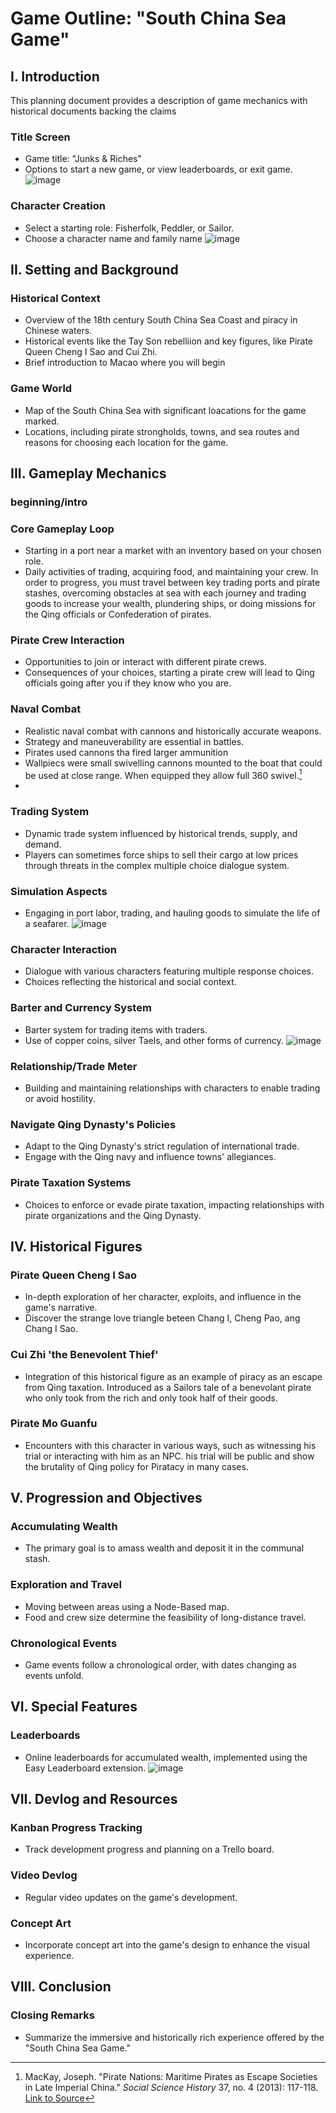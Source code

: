 # Game Outline: "South China Sea Game"

## I. Introduction
This planning document provides a description of game mechanics with historical documents backing the claims

### Title Screen
- Game title: "Junks & Riches"
- Options to start a new game, or view leaderboards, or exit game.
![image](https://github.com/fairsilas/South-China-Sea-Game/assets/78548914/91ea0d53-35b1-48d3-93a4-ef7a0a0edfad)



### Character Creation
- Select a starting role: Fisherfolk, Peddler, or Sailor.
- Choose a character name and family name
![image](https://github.com/fairsilas/South-China-Sea-Game/assets/78548914/3a96c1d2-c01e-43cc-adf4-d16c73a7d6ba)


## II. Setting and Background

### Historical Context
- Overview of the 18th century South China Sea Coast and piracy in Chinese waters.
- Historical events like the Tay Son rebelliion and key figures, like Pirate Queen Cheng I Sao and Cui Zhi.
- Brief introduction to Macao where you will begin

### Game World
- Map of the South China Sea with significant loacations for the game marked.
- Locations, including pirate strongholds, towns, and sea routes and reasons for choosing each location for the game.

## III. Gameplay Mechanics
### beginning/intro
### Core Gameplay Loop
- Starting in a port near a market with an inventory based on your chosen role. 
- Daily activities of trading, acquiring food, and maintaining your crew. In order to progress, you must travel between key trading ports and pirate stashes, overcoming obstacles at sea with each journey and trading goods to increase your wealth, plundering ships, or doing missions for the Qing officials or Confederation of pirates.

### Pirate Crew Interaction
- Opportunities to join or interact with different pirate crews.
- Consequences of your choices, starting a pirate crew will lead to Qing officials going after you if they know who you are.

### Naval Combat
- Realistic naval combat with cannons and historically accurate weapons.
- Strategy and maneuverability are essential in battles.
- Pirates used cannons tha fired larger ammunition
- Wallpiecs were small swivelling cannons mounted to the boat that could be used at close range. When equipped they allow full 360 swivel.[^1]
- 
  [^1]: MacKay, Joseph.  "Pirate Nations: Maritime Pirates as Escape Societies in Late Imperial China." *Social Science History* 37, no. 4 (2013): 117-118. [Link to Source](http://www.jstor.org/stable/24573942)


### Trading System
- Dynamic trade system influenced by historical trends, supply, and demand.
- Players can sometimes force ships to sell their cargo at low prices through threats in the complex multiple choice dialogue system.

### Simulation Aspects
- Engaging in port labor, trading, and hauling goods to simulate the life of a seafarer.
![image](https://github.com/fairsilas/South-China-Sea-Game/assets/78548914/7cd11d37-eff7-4b7c-8d98-98a0e56474fa)


### Character Interaction
- Dialogue with various characters featuring multiple response choices.
- Choices reflecting the historical and social context.

### Barter and Currency System
- Barter system for trading items with traders.
- Use of copper coins, silver Taels, and other forms of currency.
![image](https://github.com/fairsilas/South-China-Sea-Game/assets/78548914/1ed2392e-c7fb-441f-93c3-df617ded5220)


### Relationship/Trade Meter
- Building and maintaining relationships with characters to enable trading or avoid hostility.

### Navigate Qing Dynasty's Policies
- Adapt to the Qing Dynasty's strict regulation of international trade.
- Engage with the Qing navy and influence towns' allegiances.

### Pirate Taxation Systems
- Choices to enforce or evade pirate taxation, impacting relationships with pirate organizations and the Qing Dynasty.

## IV. Historical Figures

### Pirate Queen Cheng I Sao
- In-depth exploration of her character, exploits, and influence in the game's narrative.
- Discover the strange love triangle beteen Chang I, Cheng Pao, ang Chang I Sao.

### Cui Zhi 'the Benevolent Thief'
- Integration of this historical figure as an example of piracy as an escape from Qing taxation. Introduced as a Sailors tale of a benevolant pirate who only took from the rich and only took half of their goods.

### Pirate Mo Guanfu
- Encounters with this character in various ways, such as witnessing his trial or interacting with him as an NPC. his trial will be public and show the brutality of Qing policy for Piratacy in many cases.

## V. Progression and Objectives

### Accumulating Wealth
- The primary goal is to amass wealth and deposit it in the communal stash.

### Exploration and Travel
- Moving between areas using a Node-Based map.
- Food and crew size determine the feasibility of long-distance travel.

### Chronological Events
- Game events follow a chronological order, with dates changing as events unfold.

## VI. Special Features

### Leaderboards
- Online leaderboards for accumulated wealth, implemented using the Easy Leaderboard extension.
![image](https://github.com/fairsilas/South-China-Sea-Game/assets/78548914/ed5a3186-5059-47f5-9b51-0a7501e56f7d)


## VII. Devlog and Resources

### Kanban Progress Tracking
- Track development progress and planning on a Trello board.

### Video Devlog
- Regular video updates on the game's development.

### Concept Art
- Incorporate concept art into the game's design to enhance the visual experience.

## VIII. Conclusion

### Closing Remarks
- Summarize the immersive and historically rich experience offered by the "South China Sea Game."
